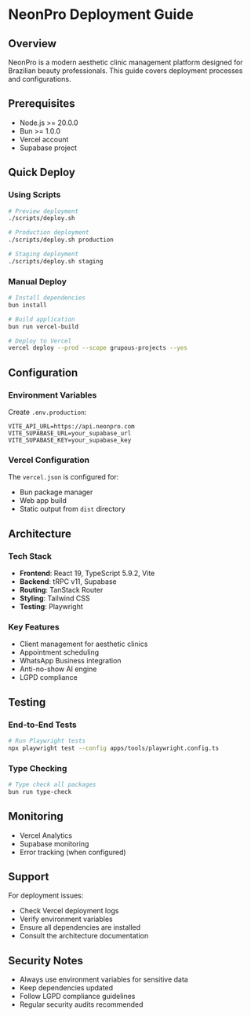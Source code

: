 # NeonPro Deployment Guide

## Overview

NeonPro is a modern aesthetic clinic management platform designed for Brazilian beauty professionals. This guide covers deployment processes and configurations.

## Prerequisites

- Node.js >= 20.0.0
- Bun >= 1.0.0
- Vercel account
- Supabase project

## Quick Deploy

### Using Scripts

```bash
# Preview deployment
./scripts/deploy.sh

# Production deployment
./scripts/deploy.sh production

# Staging deployment
./scripts/deploy.sh staging
```

### Manual Deploy

```bash
# Install dependencies
bun install

# Build application
bun run vercel-build

# Deploy to Vercel
vercel deploy --prod --scope grupous-projects --yes
```

## Configuration

### Environment Variables

Create `.env.production`:

```env
VITE_API_URL=https://api.neonpro.com
VITE_SUPABASE_URL=your_supabase_url
VITE_SUPABASE_KEY=your_supabase_key
```

### Vercel Configuration

The `vercel.json` is configured for:

- Bun package manager
- Web app build
- Static output from `dist` directory

## Architecture

### Tech Stack

- **Frontend**: React 19, TypeScript 5.9.2, Vite
- **Backend**: tRPC v11, Supabase
- **Routing**: TanStack Router
- **Styling**: Tailwind CSS
- **Testing**: Playwright

### Key Features

- Client management for aesthetic clinics
- Appointment scheduling
- WhatsApp Business integration
- Anti-no-show AI engine
- LGPD compliance

## Testing

### End-to-End Tests

```bash
# Run Playwright tests
npx playwright test --config apps/tools/playwright.config.ts
```

### Type Checking

```bash
# Type check all packages
bun run type-check
```

## Monitoring

- Vercel Analytics
- Supabase monitoring
- Error tracking (when configured)

## Support

For deployment issues:

- Check Vercel deployment logs
- Verify environment variables
- Ensure all dependencies are installed
- Consult the architecture documentation

## Security Notes

- Always use environment variables for sensitive data
- Keep dependencies updated
- Follow LGPD compliance guidelines
- Regular security audits recommended
